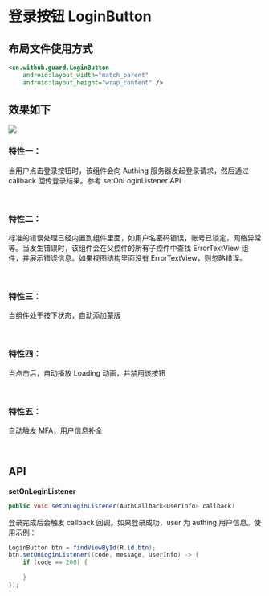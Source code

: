 # 登录按钮 LoginButton

## 布局文件使用方式

```xml
<cn.withub.guard.LoginButton
    android:layout_width="match_parent"
    android:layout_height="wrap_content" />
```

## 效果如下

![](./images/btn_login_normal.png)

### 特性一：
当用户点击登录按钮时，该组件会向 Authing 服务器发起登录请求，然后通过 callback 回传登录结果。参考 setOnLoginListener API

<br>

### 特性二：
标准的错误处理已经内置到组件里面，如用户名密码错误，账号已锁定，网络异常等。当发生错误时，该组件会在父控件的所有子控件中查找 ErrorTextView 组件，并展示错误信息。如果视图结构里面没有 ErrorTextView，则忽略错误。

<br>

### 特性三：
当组件处于按下状态，自动添加蒙版

<br>

### 特性四：
当点击后，自动播放 Loading 动画，并禁用该按钮

<br>

### 特性五：
自动触发 MFA，用户信息补全

<br>

## API

**setOnLoginListener**

```java
public void setOnLoginListener(AuthCallback<UserInfo> callback)
```

登录完成后会触发 callback 回调。如果登录成功，user 为 authing 用户信息。使用示例：

```java
LoginButton btn = findViewById(R.id.btn);
btn.setOnLoginListener((code, message, userInfo) -> {
    if (code == 200) {
        
    }
});
```